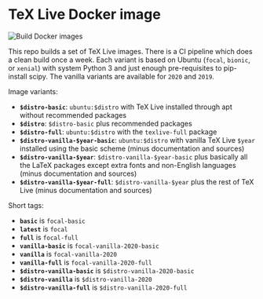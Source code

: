 # TeX Live Docker image
![Build Docker images](https://github.com/mje-nz/docker-texlive/workflows/Build%20Docker%20images/badge.svg)

This repo builds a set of TeX Live images.
There is a CI pipeline which does a clean build once a week.
Each variant is based on Ubuntu (`focal`, `bionic`, or `xenial`) with system Python 3 and just enough pre-requisites to pip-install scipy.
The vanilla variants are available for `2020` and `2019`.

Image variants:

* **`$distro-basic`**: `ubuntu:$distro` with TeX Live installed through apt without recommended packages
* **`$distro`**: `$distro-basic` plus recommended packages
* **`$distro-full`**: `ubuntu:$distro` with the `texlive-full` package
* **`$distro-vanilla-$year-basic`**: `ubuntu:$distro` with vanilla TeX Live `$year` installed using the basic scheme (minus documentation and sources)
* **`$distro-vanilla-$year`**: `$distro-vanilla-$year-basic` plus basically all the LaTeX packages except extra fonts and non-English languages (minus documentation and sources)
* **`$distro-vanilla-$year-full`**: `$distro-vanilla-$year` plus the rest of TeX Live (minus documentation and sources)

Short tags:

* **`basic`** is `focal-basic`
* **`latest`** is `focal`
* **`full`** is `focal-full`
* **`vanilla-basic`** is `focal-vanilla-2020-basic`
* **`vanilla`** is `focal-vanilla-2020`
* **`vanilla-full`** is `focal-vanilla-2020-full`
* **`$distro-vanilla-basic`** is `$distro-vanilla-2020-basic`
* **`$distro-vanilla`** is `$distro-vanilla-2020`
* **`$distro-vanilla-full`** is `$distro-vanilla-2020-full`
